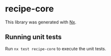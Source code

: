 # recipe-core

This library was generated with [Nx](https://nx.dev).

## Running unit tests

Run `nx test recipe-core` to execute the unit tests.
